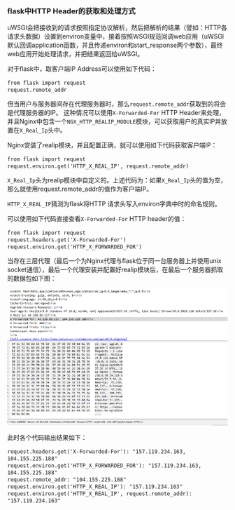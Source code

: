 ### flask中HTTP Header的获取和处理方式

uWSGI会把接收到的请求按照指定协议解析，然后把解析的结果（譬如：HTTP各请求头数据）设置到environ变量中，接着按照WSGI规范回调web应用（uWSGI默认回调application函数，并且传递environ和start_response两个参数），最终web应用开始处理请求，并把结果返回给uWSGI。 

对于flask中，取客户端IP Address可以使用如下代码：

```
from flask import request
request.remote_addr
```

但当用户与服务器间存在代理服务器时，那么`request.remote_addr`获取到的将会是代理服务器的IP。
这种情况可以使用`X-Forwarded-For` HTTP Header来处理，并且Nginx中包含一个`NGX_HTTP_REALIP_MODULE`模块，可以获取用户的真实IP并放置在`X_Real_Ip`头中。

Nginx安装了realip模块，并且配置正确，就可以使用如下代码获取客户端IP：

```
from flask import request
request.environ.get('HTTP_X_REAL_IP', request.remote_addr)
```

`X_Real_Ip`头为realip模块中自定义的。上述代码为：如果`X_Real_Ip`头的值为空，那么就使用request.remote_addr的值作为客户端IP。

`HTTP_X_REAL_IP`猜测为flask将HTTP 请求头写入environ字典中时的命名规则。

可以使用如下代码直接查看`X-Forwarded-For` HTTP header的值：

```
from flask import request
request.headers.get('X-Forwarded-For')
request.environ.get('HTTP_X_FORWARDED_FOR')
```

当存在三层代理（最后一个为Nginx代理与flask位于同一台服务器上并使用unix socket通信），最后一个代理安装并配置好realip模块后，在最后一个服务器抓取的数据包如下图：

<img src="img/X-Real-Ip.png" alt="" />

此时各个代码输出结果如下：
```
request.headers.get('X-Forwarded-For'): "157.119.234.163, 104.155.225.188"
request.environ.get('HTTP_X_FORWARDED_FOR'): "157.119.234.163, 104.155.225.188"
request.remote_addr: "104.155.225.188"
request.environ.get('HTTP_X_REAL_IP'): "157.119.234.163"
request.environ.get('HTTP_X_REAL_IP', request.remote_addr): "157.119.234.163"
```
